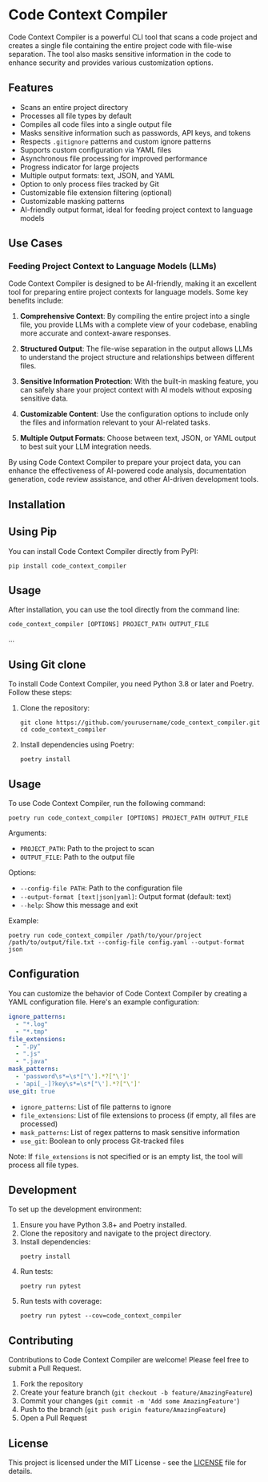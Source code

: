 # Code Context Compiler

Code Context Compiler is a powerful CLI tool that scans a code project and creates a single file containing the entire project code with file-wise separation. The tool also masks sensitive information in the code to enhance security and provides various customization options.

## Features

- Scans an entire project directory
- Processes all file types by default
- Compiles all code files into a single output file
- Masks sensitive information such as passwords, API keys, and tokens
- Respects `.gitignore` patterns and custom ignore patterns
- Supports custom configuration via YAML files
- Asynchronous file processing for improved performance
- Progress indicator for large projects
- Multiple output formats: text, JSON, and YAML
- Option to only process files tracked by Git
- Customizable file extension filtering (optional)
- Customizable masking patterns
- AI-friendly output format, ideal for feeding project context to language models

## Use Cases

### Feeding Project Context to Language Models (LLMs)

Code Context Compiler is designed to be AI-friendly, making it an excellent tool for preparing entire project contexts for language models. Some key benefits include:

1. **Comprehensive Context**: By compiling the entire project into a single file, you provide LLMs with a complete view of your codebase, enabling more accurate and context-aware responses.

2. **Structured Output**: The file-wise separation in the output allows LLMs to understand the project structure and relationships between different files.

3. **Sensitive Information Protection**: With the built-in masking feature, you can safely share your project context with AI models without exposing sensitive data.

4. **Customizable Content**: Use the configuration options to include only the files and information relevant to your AI-related tasks.

5. **Multiple Output Formats**: Choose between text, JSON, or YAML output to best suit your LLM integration needs.

By using Code Context Compiler to prepare your project data, you can enhance the effectiveness of AI-powered code analysis, documentation generation, code review assistance, and other AI-driven development tools.

## Installation

## Using Pip

You can install Code Context Compiler directly from PyPI:

```
pip install code_context_compiler
```

## Usage

After installation, you can use the tool directly from the command line:

```
code_context_compiler [OPTIONS] PROJECT_PATH OUTPUT_FILE
```

...

## Using Git clone

To install Code Context Compiler, you need Python 3.8 or later and Poetry. Follow these steps:

1. Clone the repository:
   ```
   git clone https://github.com/yourusername/code_context_compiler.git
   cd code_context_compiler
   ```

2. Install dependencies using Poetry:
   ```
   poetry install
   ```

## Usage

To use Code Context Compiler, run the following command:

```
poetry run code_context_compiler [OPTIONS] PROJECT_PATH OUTPUT_FILE
```

Arguments:
- `PROJECT_PATH`: Path to the project to scan
- `OUTPUT_FILE`: Path to the output file

Options:
- `--config-file PATH`: Path to the configuration file
- `--output-format [text|json|yaml]`: Output format (default: text)
- `--help`: Show this message and exit

Example:
```
poetry run code_context_compiler /path/to/your/project /path/to/output/file.txt --config-file config.yaml --output-format json
```

## Configuration

You can customize the behavior of Code Context Compiler by creating a YAML configuration file. Here's an example configuration:

```yaml
ignore_patterns:
  - "*.log"
  - "*.tmp"
file_extensions:
  - ".py"
  - ".js"
  - ".java"
mask_patterns:
  - 'password\s*=\s*["\'].*?["\']'
  - 'api[_-]?key\s*=\s*["\'].*?["\']'
use_git: true
```

- `ignore_patterns`: List of file patterns to ignore
- `file_extensions`: List of file extensions to process (if empty, all files are processed)
- `mask_patterns`: List of regex patterns to mask sensitive information
- `use_git`: Boolean to only process Git-tracked files

Note: If `file_extensions` is not specified or is an empty list, the tool will process all file types.

## Development

To set up the development environment:

1. Ensure you have Python 3.8+ and Poetry installed.
2. Clone the repository and navigate to the project directory.
3. Install dependencies:
   ```
   poetry install
   ```
4. Run tests:
   ```
   poetry run pytest
   ```
5. Run tests with coverage:
   ```
   poetry run pytest --cov=code_context_compiler
   ```

## Contributing

Contributions to Code Context Compiler are welcome! Please feel free to submit a Pull Request.

1. Fork the repository
2. Create your feature branch (`git checkout -b feature/AmazingFeature`)
3. Commit your changes (`git commit -m 'Add some AmazingFeature'`)
4. Push to the branch (`git push origin feature/AmazingFeature`)
5. Open a Pull Request

## License

This project is licensed under the MIT License - see the [LICENSE](LICENSE) file for details.